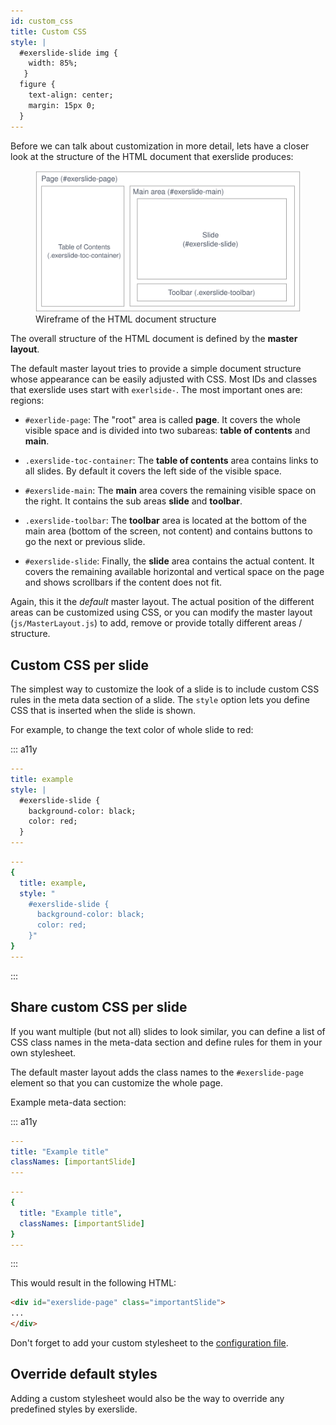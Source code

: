 ```yaml
---
id: custom_css
title: Custom CSS
style: |
  #exerslide-slide img {
    width: 85%;
   }
  figure {
    text-align: center;
    margin: 15px 0;
  }
---
```


Before we can talk about customization in more detail, lets have a closer look
at the structure of the HTML document that exerslide produces:

<figure class="center">
  <img src="./images/anatomy.svg" alt="Wireframe of the HTML document
  structure" />
  <figcaption>Wireframe of the HTML document structure</figcaption>
</figure>

The overall structure of the HTML document is defined by the **master layout**.

The default master layout tries to provide a simple document structure
whose appearance can be easily adjusted with CSS. Most IDs and classes that 
exerslide uses start with `exerlside-`. The most important ones are:
regions:

- `#exerlide-page`: The "root" area is called **page**. It covers the
  whole visible space and is divided into two subareas: **table of contents**
  and **main**.

- `.exerslide-toc-container`: The **table of contents** area contains links to 
  all slides. By default it covers the left side of the visible space.

- `#exerslide-main`: The **main** area covers the remaining visible space on 
  the right.  It contains the sub areas **slide** and **toolbar**.

- `.exerslide-toolbar`: The **toolbar** area is located at the
  bottom of the main area (bottom of the screen, not content) and contains
  buttons to go the next or previous slide.

- `#exerslide-slide`: Finally, the **slide** area contains the actual content.
  It covers the remaining available horizontal and vertical space on the page 
  and shows scrollbars if the content does not fit.

Again, this it the *default* master layout. The actual position of the
different areas can be customized using CSS, or you can modify the master
layout (`js/MasterLayout.js`) to add, remove or provide totally different areas 
/ structure.

## Custom CSS per slide

The simplest way to customize the look of a slide is to include custom CSS
rules in the meta data section of a slide. The `style` option lets you define 
CSS that is inserted when the slide is shown.

For example, to change the text color of whole slide to red:

::: a11y
```yaml
---
title: example
style: |
  #exerslide-slide {
    background-color: black;
    color: red;
  }
---
```

```yaml
---
{
  title: example,
  style: "
    #exerslide-slide {
      background-color: black;
      color: red;
    }"
}
---
```
:::

## Share custom CSS per slide

If you want multiple (but not all) slides to look similar, you can define a
list of CSS class names in the meta-data section and define rules for them in
your own stylesheet.

The default master layout adds the class names to the `#exerslide-page` element 
so that you can customize the whole page.

Example meta-data section:

::: a11y
```yaml
---
title: "Example title"
classNames: [importantSlide]
---
```

```yaml
---
{
  title: "Example title",
  classNames: [importantSlide]
}
---
```
:::

This would result in the following HTML:

```html
<div id="exerslide-page" class="importantSlide">
...
</div>
```

Don't forget to add your custom stylesheet to the [configuration 
file](#/exerslide.config.js).

## Override default styles

Adding a custom stylesheet would also be the way to override any predefined 
styles by exerslide.
